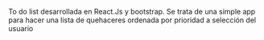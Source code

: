 To do list desarrollada en React.Js y bootstrap. Se trata de una simple app para hacer una lista de quehaceres ordenada por prioridad a selección del usuario
